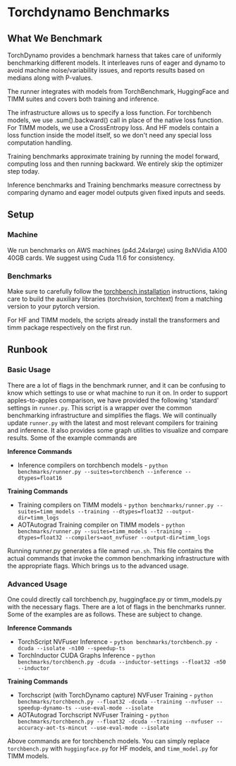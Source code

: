 # Torchdynamo Benchmarks

## What We Benchmark
TorchDynamo provides a benchmark harness that takes care of uniformly benchmarking different models.  It interleaves runs of eager and dynamo to avoid machine noise/variability issues, and reports results based on medians along with P-values.

The runner integrates with models from TorchBenchmark, HuggingFace and TIMM suites and covers both training and inference.

The infrastructure allows us to specify a loss function. For torchbench models, we use .sum().backward() call in place of the native loss function. For TIMM models, we use a CrossEntropy loss. And HF models contain a loss function inside the model itself, so we don't need any special loss computation handling.

Training benchmarks approximate training by running the model forward, computing loss and then running backward. We entirely skip the optimizer step today.

Inference benchmarks and Training benchmarks measure correctness by comparing dynamo and eager model outputs given fixed inputs and seeds.

## Setup

### Machine
We run benchmarks on AWS machines (p4d.24xlarge) using 8xNVidia A100 40GB cards.  We suggest using Cuda 11.6 for consistency.

### Benchmarks
Make sure to carefully follow the [torchbench installation](https://github.com/pytorch/benchmark#installation) instructions, taking care to build the auxiliary libraries (torchvision, torchtext) from a matching version to your pytorch version.

For HF and TIMM models, the scripts already install the transformers and timm package respectively on the first run.

## Runbook

### Basic Usage
There are a lot of flags in the benchmark runner, and it can be confusing to know which settings to use or what machine to run it on.  In order to support apples-to-apples comparison, we have provided the following 'standard' settings in `runner.py`. This script is a wrapper over the common benchmarking infrastructure and simplifies the flags. We will continually update `runner.py` with the latest and most relevant compilers for training and inference. It also provides some graph utilities to visualize and compare results. Some of the example commands are

**Inference Commands**
* Inference compilers on torchbench models - `python benchmarks/runner.py --suites=torchbench --inference --dtypes=float16`

**Training Commands**
* Training compilers on TIMM models - `python benchmarks/runner.py --suites=timm_models --training --dtypes=float32 --output-dir=timm_logs`
* AOTAutograd Training compiler on TIMM models - `python benchmarks/runner.py --suites=timm_models --training --dtypes=float32 --compilers=aot_nvfuser --output-dir=timm_logs`

Running runner.py generates a file named `run.sh`. This file contains the actual commands that invoke the common benchmarking infrastructure with the appropriate flags. Which brings us to the advanced usage.

### Advanced Usage

One could directly call torchbench.py, huggingface.py or timm_models.py with the necessary flags. There are a lot of flags in the benchmarks runner. Some of the examples are as follows. These are subject to change.

**Inference Commands**
* TorchScript NVFuser Inference - `python benchmarks/torchbench.py -dcuda --isolate -n100 --speedup-ts`
* TorchInductor CUDA Graphs Inference - `python benchmarks/torchbench.py -dcuda --inductor-settings --float32 -n50 --inductor`

**Training Commands**
* Torchscript (with TorchDynamo capture) NVFuser Training - `python benchmarks/torchbench.py --float32 -dcuda --training --nvfuser --speedup-dynamo-ts --use-eval-mode --isolate`
* AOTAutograd Torchscript NVFuser Training - `python benchmarks/torchbench.py --float32 -dcuda --training --nvfuser --accuracy-aot-ts-mincut --use-eval-mode --isolate`

Above commands are for torchbench models. You can simply replace `torchbench.py` with `huggingface.py` for HF models, and `timm_model.py` for TIMM models.